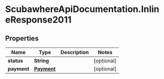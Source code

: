 # ScubawhereApiDocumentation.InlineResponse2011

## Properties
Name | Type | Description | Notes
------------ | ------------- | ------------- | -------------
**status** | **String** |  | [optional] 
**payment** | [**Payment**](Payment.md) |  | [optional] 


